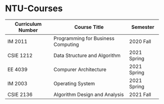 # NTU-Courses

| Curriculum Number | Course Title                       | Semester    |
| ----------------- | ---------------------------------- | ----------- |
| IM 2011           | Programming for Business Computing | 2020 Fall   |
| CSIE 1212         | Data Structure and Algorithm       | 2021 Spring |
| EE 4039           | Compurer Architecture              | 2021 Spring |
| IM 2003           | Operating System                   | 2021 Spring |
| CSIE 2136         | Algorithm Design and Analysis      | 2021 Fall   |
